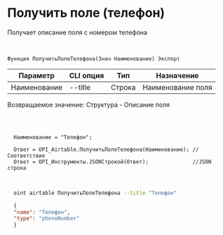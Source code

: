 ﻿---
sidebar_position: 9
---

# Получить поле (телефон)
 Получает описание поля с номером телефона


<br/>


`Функция ПолучитьПолеТелефона(Знач Наименование) Экспорт`

  | Параметр | CLI опция | Тип | Назначение |
  |-|-|-|-|
  | Наименование | --title | Строка | Наименование поля |

  
  Возвращаемое значение:   Структура -  Описание поля

<br/>




```bsl title="Пример кода"
  
  Наименование = "Телефон";
  
  Ответ = OPI_Airtable.ПолучитьПолеТелефона(Наименование); //Соответствие
  Ответ = OPI_Инструменты.JSONСтрокой(Ответ);              //JSON строка
  
```
	


```sh title="Пример команды CLI"
    
  oint airtable ПолучитьПолеТелефона --title "Телефон"

```

```json title="Результат"
  {
  "name": "Телефон",
  "type": "phoneNumber"
  }
```
